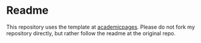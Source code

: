 # Readme

This repository uses the template at [academicpages](https://github.com/academicpages/academicpages.github.io). Please do not fork my repository directly, but rather follow the readme at the original repo.
